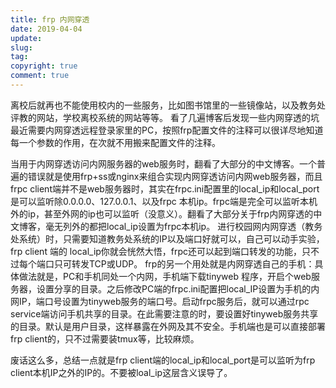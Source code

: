 ```yaml
---
title: frp 内网穿透
date: 2019-04-04
update:
slug:
tag:
copyright: true
comment: true
---
```


离校后就再也不能使用校内的一些服务，比如图书馆里的一些镜像站，以及教务处评教的网站，学校离校系统的网站等等。
看了几遍博客后发现一些内网穿透的坑
最近需要内网穿透远程登录家里的PC，按照frp配置文件的注释可以很详尽地知道每一个参数的作用，在次就不用搬来配置文件的注释。

当用于内网穿透访问内网服务器的web服务时，翻看了大部分的中文博客。一个普遍的错误就是使用frp+ss或nginx来组合实现内网穿透访问内网web服务器，而且frpc client端并不是web服务器时，其实在frpc.ini配置里的local_ip和local_port是可以监听除0.0.0.0、127.0.0.1、以及frpc 本机ip。frpc端是完全可以监听本机外的ip，甚至外网的ip也可以监听（没意义）。翻看了大部分关于frp内网穿透的中文博客，毫无列外的都把local_ip设置为frpc本机ip。
进行校园网内网穿透（教务处系统）时，只需要知道教务处系统的IP以及端口好就可以，自己可以动手实验，frp client 端的 local_ip你就会恍然大悟，frpc还可以起到端口转发的功能，只不过每个端口只可转发TCP或UDP。
frp的另一个用处就是内网穿透自己的手机：具体做法就是，PC和手机同处一个内网，手机端下载tinyweb 程序，开启个web服务器，设置分享的目录。之后修改PC端的frpc.ini配置把local_IP设置为手机的内网IP，端口号设置为tinyweb服务的端口号。启动frpc服务后，就可以通过rpc service端访问手机共享的目录。在此需要注意的时，要设置好tinyweb服务共享的目录。默认是用户目录，这样暴露在外网及其不安全。手机端也是可以直接部署frp client的，只不过需要装tmux等，比较麻烦。

废话这么多，总结一点就是frp client端的local_ip和local_port是可以监听为frp client本机IP之外的IP的。不要被loal_ip这层含义误导了。

